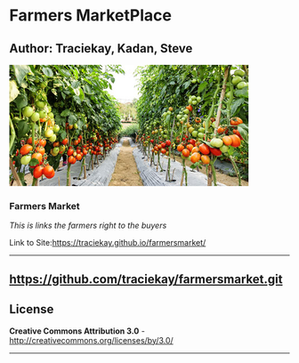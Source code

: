 # Farmers MarketPlace

## Author: Traciekay, Kadan, Steve

![alt="photo of logo" width="100" height="100"](img/farm.jpg)

### **Farmers Market**

_This is links the farmers right to the buyers_

Link to Site:https://traciekay.github.io/farmersmarket/

------------------
https://github.com/traciekay/farmersmarket.git
------------------

License   
------------------

**Creative Commons Attribution 3.0** - http://creativecommons.org/licenses/by/3.0/

------------------
